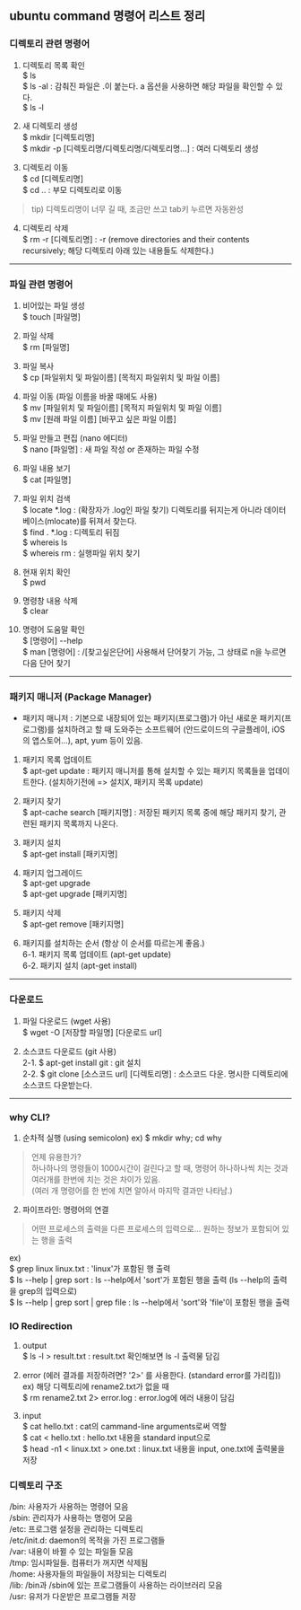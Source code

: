 ## ubuntu command 명령어 리스트 정리
  
### 디렉토리 관련 명령어  

1. 디렉토리 목록 확인  
  $ ls  
  $ ls -al : 감춰진 파일은 .이 붙는다. a 옵션을 사용하면 해당 파일을 확인할 수 있다.  
  $ ls -l  
  
2. 새 디렉토리 생성  
  $ mkdir [디렉토리명]  
  $ mkdir -p [디렉토리명/디렉토리명/디렉토리명...] : 여러 디렉토리 생성  
  
3. 디렉토리 이동  
  $ cd [디렉토리명]    
  $ cd .. : 부모 디렉토리로 이동  
  
> tip) 디렉토리명이 너무 길 때, 조금만 쓰고 tab키 누르면 자동완성
  
4. 디렉토리 삭제  
  $ rm -r [디렉토리명] : -r (remove directories and their contents recursively; 해당 디렉토리 아래 있는 내용들도 삭제한다.)   
  
---  

### 파일 관련 명령어
1. 비어있는 파일 생성  
  $ touch [파일명]  
  
2. 파일 삭제  
  $ rm [파일명]  
  
3. 파일 복사  
  $ cp [파일위치 및 파일이름] [목적지 파일위치 및 파일 이름]  
  
4. 파일 이동 (파일 이름을 바꿀 때에도 사용)  
  $ mv [파일위치 및 파일이름] [목적지 파일위치 및 파일 이름]  
  $ mv [원래 파일 이름] [바꾸고 싶은 파일 이름]  

5. 파일 만들고 편집 (nano 에디터)  
  $ nano [파일명] : 새 파일 작성 or 존재하는 파일 수정  
  
6. 파일 내용 보기  
  $ cat [파일명]  
  
7. 파일 위치 검색  
  $ locate *.log : (확장자가 .log인 파일 찾기) 디렉토리를 뒤지는게 아니라 데이터베이스(mlocate)를 뒤져서 찾는다.  
  $ find . *.log : 디렉토리 뒤짐  
  $ whereis ls  
  $ whereis rm : 실행파일 위치 찾기  
  
8. 현재 위치 확인  
  $ pwd
  
9. 명령창 내용 삭제  
  $ clear
  
10. 명령어 도움말 확인  
  $ [명령어] --help  
  $ man [명령어] : /[찾고싶은단어] 사용해서 단어찾기 가능, 그 상태로 n을 누르면 다음 단어 찾기  
  
---
  
### 패키지 매니저 (Package Manager)  
- 패키지 매니저 : 기본으로 내장되어 있는 패키지(프로그램)가 아닌 새로운 패키지(프로그램)를 설치하려고 할 때 도와주는 소프트웨어 (안드로이드의 구글플레이, iOS의 앱스토어...), apt, yum 등이 있음.

1. 패키지 목록 업데이트  
  $ apt-get update : 패키지 매니저를 통해 설치할 수 있는 패키지 목록들을 업데이트한다. (설치하기전에 => 설치X, 패키지 목록 update)   
2. 패키지 찾기  
  $ apt-cache search [패키지명] : 저장된 패키지 목록 중에 해당 패키지 찾기, 관련된 패키지 목록까지 나온다.  
  
3. 패키지 설치  
  $ apt-get install [패키지명]  
  
4. 패키지 업그레이드  
  $ apt-get upgrade  
  $ apt-get upgrade [패키지명]  
  
5. 패키지 삭제  
  $ apt-get remove [패키지명]  

6. 패키지를 설치하는 순서 (항상 이 순서를 따르는게 좋음.)  
  6-1. 패키지 목록 업데이트 (apt-get update)  
  6-2. 패키지 설치 (apt-get install)  
  
---
  
### 다운로드  
1. 파일 다운로드 (wget 사용)  
  $ wget -O [저장할 파일명] [다운로드 url]  
  
2. 소스코드 다운로드 (git 사용)  
  2-1. $ apt-get install git : git 설치  
  2-2. $ git clone [소스코드 url] [디렉토리명] : 소스코드 다운. 명시한 디렉토리에 소스코드 다운받는다.  

---
### why CLI?  
1. 순차적 실행 (using semicolon)
  ex) $ mkdir why; cd why  
  
  > 언제 유용한가?  
  > 하나하나의 명령들이 1000시간이 걸린다고 할 때, 명령어 하나하나씩 치는 것과 여러개를 한번에 치는 것은 차이가 있음.  
  > (여러 개 명령어를 한 번에 치면 알아서 마지막 결과만 나타남.)  

2. 파이프라인: 명령어의 연결
  > 어떤 프로세스의 출력을 다른 프로세스의 입력으로... 원하는 정보가 포함되어 있는 행을 출력  
  
  ex)  
  $ grep linux linux.txt : 'linux'가 포함된 행 출력  
  $ ls --help | grep sort : ls --help에서 'sort'가 포함된 행을 출력 (ls --help의 출력을 grep의 입력으로)  
  $ ls --help | grep sort | grep file : ls --help에서 'sort'와 'file'이 포함된 행을 출력  

### IO Redirection
1. output   
  $ ls -l > result.txt : result.txt 확인해보면 ls -l 출력물 담김  
  
2. error (에러 결과를 저장하려면? '2>' 를 사용한다. (standard error를 가리킴))  
  ex) 해당 디렉토리에 rename2.txt가 없을 때  
  $ rm rename2.txt 2> error.log : error.log에 에러 내용이 담김  

3. input  
  $ cat hello.txt : cat의 cammand-line arguments로써 역할  
  $ cat < hello.txt : hello.txt 내용을 standard input으로  
  $ head -n1 < linux.txt > one.txt : linux.txt 내용을 input, one.txt에 출력물을 저장  
  
### 디렉토리 구조
  /bin: 사용자가 사용하는 명령어 모음  
  /sbin: 관리자가 사용하는 명령어 모음  
  /etc: 프로그램 설정을 관리하는 디렉토리  
  /etc/init.d: daemon의 목적을 가진 프로그램들  
  /var: 내용이 바뀔 수 있는 파일들 모음  
  /tmp: 임시파일들. 컴퓨터가 꺼지면 삭제됨  
  /home: 사용자들의 파일들이 저장되는 디렉토리  
  /lib: /bin과 /sbin에 있는 프로그램들이 사용하는 라이브러리 모음  
  /usr: 유저가 다운받은 프로그램들 저장  
